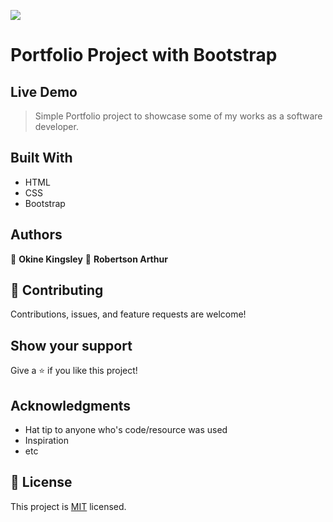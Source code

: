 ![](https://img.shields.io/badge/Microverse-blueviolet)

# Portfolio Project with Bootstrap



## Live Demo

> Simple Portfolio project to showcase some of my works as a software developer.

## Built With

- HTML
- CSS
- Bootstrap

## Authors

👤 **Okine Kingsley**
👤 **Robertson Arthur**


## 🤝 Contributing

Contributions, issues, and feature requests are welcome!

## Show your support

Give a ⭐️ if you like this project!

## Acknowledgments

- Hat tip to anyone who's code/resource was used
- Inspiration
- etc

## 📝 License

This project is [MIT](./MIT.md) licensed.
